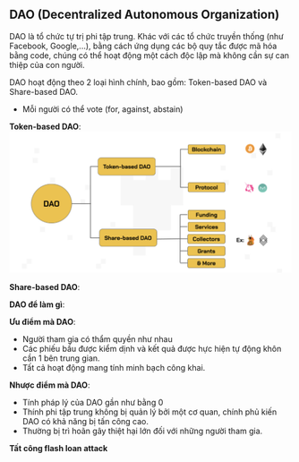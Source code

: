 ## DAO (Decentralized Autonomous Organization)

DAO là tổ chức tự trị phi tập trung. Khác với các tổ chức truyền thống (như Facebook, Google,...), bằng cách ứng dụng các bộ quy tắc được mã hóa bằng code, chúng có thể hoạt động một cách độc lập mà không cần sự can thiệp của con người.

DAO hoạt động theo 2 loại hình chính, bao gồm: Token-based DAO và Share-based DAO.

- Mỗi người có thể vote (for, against, abstain)

**Token-based DAO**: 
![Alt text](image.png)

**Share-based DAO**:


**DAO để làm gì**:

**Ưu điểm mà DAO**: 
- Người tham gia có thẩm quyền như nhau
- Các phiếu bầu được kiểm dịnh và kết quả được hực hiện tự động khôn cần 1 bên trung gian.
- Tất cả hoạt động mang tính minh bạch công khai.

**Nhược điểm mà DAO**: 
- Tính pháp lý của DAO gần như bằng 0
- Thính phi tập trung không bị quản lý bởi một cơ quan, chính phủ kiến DAO có khả năng bị tấn công cao. 
- Thường bị trì hoãn gây thiệt hại lớn đối với những người tham gia.



**Tất công flash loan attack**

